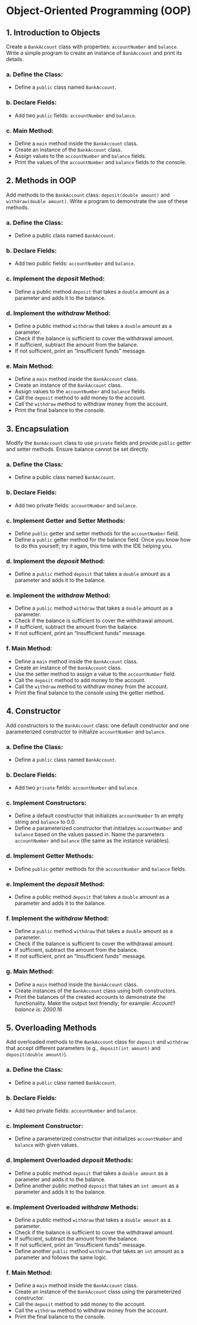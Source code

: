 # Object-Oriented Programming (OOP)

## 1. Introduction to Objects
Create a `BankAccount` class with properties: `accountNumber` and `balance`. Write a simple program to create an instance of `BankAccount` and print its details.

### a. Define the Class:
- Define a `public` class named `BankAccount`.

### b. Declare Fields:
- Add two `public` fields: `accountNumber` and `balance`.

### c. Main Method:
- Define a `main` method inside the `BankAccount` class.
- Create an instance of the `BankAccount` class.
- Assign values to the `accountNumber` and `balance` fields.
- Print the values of the `accountNumber` and `balance` fields to the console.

## 2. Methods in OOP
Add methods to the `BankAccount` class: `deposit(double amount)` and `withdraw(double amount)`. Write a program to demonstrate the use of these methods.

### a. Define the Class:
- Define a public class named `BankAccount`.

### b. Declare Fields:
- Add two public fields: `accountNumber` and `balance`.

### c. Implement the _deposit_ Method:
- Define a public method `deposit` that takes a `double` amount as a parameter and adds it to the balance.

### d. Implement the _withdraw_ Method:
- Define a public method `withdraw` that takes a `double` amount as a parameter.
- Check if the balance is sufficient to cover the withdrawal amount.
- If sufficient, subtract the amount from the balance.
- If not sufficient, print an “Insufficient funds” message.

### e. Main Method:
- Define a `main` method inside the `BankAccount` class.
- Create an instance of the `BankAccount` class.
- Assign values to the `accountNumber` and `balance` fields.
- Call the `deposit` method to add money to the account.
- Call the `withdraw` method to withdraw money from the account.
- Print the final balance to the console.

## 3. Encapsulation
Modify the `BankAccount` class to use `private` fields and provide `public` getter and setter methods. Ensure balance cannot be set directly.

### a. Define the Class:
- Define a public class named `BankAccount`.

### b. Declare Fields:
- Add two private fields: `accountNumber` and `balance`.

### c. Implement Getter and Setter Methods:
- Define `public` getter and setter methods for the `accountNumber` field.
- Define a `public` getter method for the balance field. Once you know how to do this yourself; try it again, this time with the IDE helping you.

### d. Implement the _deposit_ Method:
- Define a `public` method `deposit` that takes a `double` amount as a parameter and adds it to the balance.

### e. Implement the _withdraw_ Method:
- Define a `public` method `withdraw` that takes a `double` amount as a parameter.
- Check if the balance is sufficient to cover the withdrawal amount.
- If sufficient, subtract the amount from the balance.
- If not sufficient, print an “Insufficient funds” message.

### f. Main Method:
- Define a `main` method inside the `BankAccount` class.
- Create an instance of the `BankAccount` class.
- Use the setter method to assign a value to the `accountNumber` field.
- Call the `deposit` method to add money to the account.
- Call the `withdraw` method to withdraw money from the account.
- Print the final balance to the console using the getter method.

## 4. Constructor
Add constructors to the `BankAccount` class: one default constructor and one parameterized constructor to initialize `accountNumber` and `balance`.

### a. Define the Class:
- Define a `public` class named `BankAccount`.

### b. Declare Fields:
- Add two `private` fields: `accountNumber` and `balance`.

### c. Implement Constructors:
- Define a default constructor that initializes `accountNumber` to an empty string and `balance` to 0.0.
- Define a parameterized constructor that initializes `accountNumber` and `balance` based on the values passed in. Name the parameters `accountNumber` and `balance` (the same as the instance variables).

### d. Implement Getter Methods:
- Define `public` getter methods for the `accountNumber` and `balance` fields.

### e. Implement the _deposit_ Method:
- Define a public method `deposit` that takes a `double` amount as a parameter and adds it to the balance.

### f. Implement the _withdraw_ Method:
- Define a `public` method `withdraw` that takes a `double` amount as a parameter.
- Check if the balance is sufficient to cover the withdrawal amount.
- If sufficient, subtract the amount from the balance.
- If not sufficient, print an “Insufficient funds” message.

### g. Main Method:
- Define a `main` method inside the `BankAccount` class.
- Create instances of the `BankAccount` class using both constructors.
- Print the balances of the created accounts to demonstrate the functionality. Make the output text friendly; for example: _Account1 balance is: 2000.16_

## 5. Overloading Methods
Add overloaded methods to the `BankAccount` class for `deposit` and `withdraw` that accept different parameters (e.g., `deposit(int amount)` and `deposit(double amount)`).

### a. Define the Class:
- Define a `public` class named `BankAccount`.

### b. Declare Fields:
- Add two private fields: `accountNumber` and `balance`.

### c. Implement Constructor:
- Define a parameterized constructor that initializes `accountNumber` and `balance` with given values.

### d. Implement Overloaded _deposit_ Methods:
- Define a public method `deposit` that takes a `double amount` as a parameter and adds it to the balance.
- Define another public method `deposit` that takes an `int amount` as a parameter and adds it to the balance.

### e. Implement Overloaded _withdraw_ Methods:
- Define a public method `withdraw` that takes a `double amount` as a parameter.
- Check if the balance is sufficient to cover the withdrawal amount.
- If sufficient, subtract the amount from the balance.
- If not sufficient, print an “Insufficient funds” message.
- Define another `public` method `withdraw` that takes an `int` amount as a parameter and follows the same logic.

### f. Main Method:
- Define a `main` method inside the `BankAccount` class.
- Create an instance of the `BankAccount` class using the parameterized constructor.
- Call the `deposit` method to add money to the account.
- Call the `withdraw` method to withdraw money from the account.
- Print the final balance to the console.


